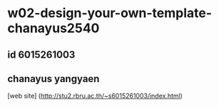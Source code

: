# w02-design-your-own-template-chanayus2540
## id 6015261003
## chanayus yangyaen
[web site]
(http://stu2.rbru.ac.th/~s6015261003/index.html)
